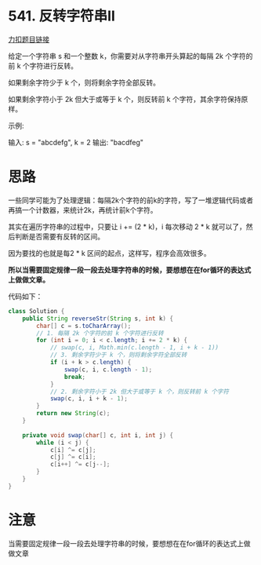 # 541. 反转字符串II

[力扣题目链接](https://leetcode-cn.com/problems/reverse-string-ii/)

给定一个字符串 s 和一个整数 k，你需要对从字符串开头算起的每隔 2k 个字符的前 k 个字符进行反转。

如果剩余字符少于 k 个，则将剩余字符全部反转。

如果剩余字符小于 2k 但大于或等于 k 个，则反转前 k 个字符，其余字符保持原样。

示例:

输入: s = "abcdefg", k = 2
输出: "bacdfeg"

# 思路

一些同学可能为了处理逻辑：每隔2k个字符的前k的字符，写了一堆逻辑代码或者再搞一个计数器，来统计2k，再统计前k个字符。

其实在遍历字符串的过程中，只要让 i += (2 * k)，i 每次移动 2 * k 就可以了，然后判断是否需要有反转的区间。

因为要找的也就是每2 * k 区间的起点，这样写，程序会高效很多。

**所以当需要固定规律一段一段去处理字符串的时候，要想想在在for循环的表达式上做做文章。**

代码如下：

```java
class Solution {
    public String reverseStr(String s, int k) {
        char[] c = s.toCharArray();
        // 1. 每隔 2k 个字符的前 k 个字符进行反转
        for (int i = 0; i < c.length; i += 2 * k) {
            // swap(c, i, Math.min(c.length - 1, i + k - 1))
            // 3. 剩余字符少于 k 个，则将剩余字符全部反转
            if (i + k > c.length) {
                swap(c, i, c.length - 1);
                break;
            }
            // 2. 剩余字符小于 2k 但大于或等于 k 个，则反转前 k 个字符
            swap(c, i, i + k - 1);
        }
        return new String(c);
    }
    
    private void swap(char[] c, int i, int j) {
        while (i < j) {
            c[i] ^= c[j];
            c[j] ^= c[i];
            c[i++] ^= c[j--];
        }
    }
}
```

# 注意

当需要固定规律一段一段去处理字符串的时候，要想想在在for循环的表达式上做做文章

